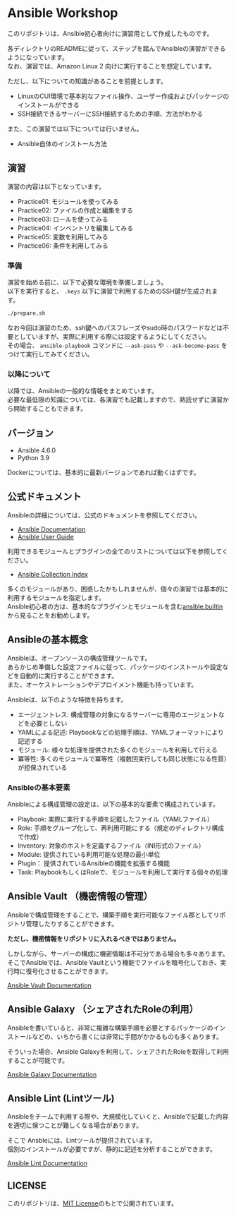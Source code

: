 # Ansible Workshop

このリポジトリは、Ansible初心者向けに演習用として作成したものです。

各ディレクトリのREADMEに従って、ステップを踏んでAnsibleの演習ができるようになっています。  
なお、演習では、Amazon Linux 2 向けに実行することを想定しています。  

ただし、以下についての知識があることを前提とします。

* LinuxのCUI環境で基本的なファイル操作、ユーザー作成およびパッケージのインストールができる
* SSH接続できるサーバーにSSH接続するための手順、方法がわかる

また、この演習では以下については行いません。

* Ansible自体のインストール方法

## 演習

演習の内容は以下となっています。

* Practice01: モジュールを使ってみる
* Practice02: ファイルの作成と編集をする
* Practice03: ロールを使ってみる
* Practice04: インベントリを編集してみる
* Practice05: 変数を利用してみる
* Practice06: 条件を利用してみる

### 準備

演習を始める前に、以下で必要な環境を準備しましょう。  
以下を実行すると、 `.keys` 以下に演習で利用するためのSSH鍵が生成されます。  

```sh
./prepare.sh
```

なお今回は演習のため、ssh鍵へのパスフレーズやsudo時のパスワードなどは不要としていますが、実際に利用する際には設定するようにしてください。  
その場合、 `ansible-playbook` コマンドに `--ask-pass` や `--ask-become-pass` をつけて実行してみてください。

### 以降について

以降では、Ansibleの一般的な情報をまとめています。  
必要な最低限の知識については、各演習でも記載しますので、熟読せずに演習から開始することもできます。

## バージョン

* Ansible 4.6.0
* Python 3.9

Dockerについては、基本的に最新バージョンであれば動くはずです。

## 公式ドキュメント

Ansibleの詳細については、公式のドキュメントを参照してください。

* [Ansible Documentation](https://docs.ansible.com/)
* [Ansible User Guide](https://docs.ansible.com/ansible/latest/user_guide/index.html)


利用できるモジュールとプラグインの全てのリストについては以下を参照してください。

* [Ansible Collection Index](https://docs.ansible.com/ansible/latest/collections/index.html)

多くのモジュールがあり、困惑したかもしれませんが、個々の演習では基本的に利用するモジュールを指定します。  
Ansible初心者の方は、基本的なプラグインとモジュールを含む[ansible.builtin](https://docs.ansible.com/ansible/latest/collections/ansible/builtin/index.html) から見ることをお勧めします。

## Ansibleの基本概念

Ansibleは、オープンソースの構成管理ツールです。  
あらかじめ準備した設定ファイルに従って、パッケージのインストールや設定などを自動的に実行することができます。  
また、オーケストレーションやデプロイメント機能も持っています。

Ansibleは、以下のような特徴を持ちます。

* エージェントレス: 構成管理の対象になるサーバーに専用のエージェントなどを必要としない
* YAMLによる記述:  Playbookなどの処理手順は、YAMLフォーマットにより記述する
* モジュール:      様々な処理を提供された多くのモジュールを利用して行える
* 冪等性:         多くのモジュールで冪等性（複数回実行しても同じ状態になる性質）が担保されている

### Ansibleの基本要素

Ansibleによる構成管理の設定は、以下の基本的な要素で構成されています。

* Playbook:  実際に実行する手順を記載したファイル（YAMLファイル）
* Role:      手順をグループ化して、再利用可能にする（規定のディレクトリ構成で作成）
* Inventory: 対象のホストを定義するファイル（INI形式のファイル）
* Module:    提供されている利用可能な処理の最小単位
* Plugin：   提供されているAnsibleの機能を拡張する機能
* Task:      PlaybookもしくはRoleで、モジュールを利用して実行する個々の処理

## Ansible Vault （機密情報の管理）

Ansibleで構成管理をすることで、構築手順を実行可能なファイル郡としてリポジトリ管理したりすることができます。  

**ただし、機密情報をリポジトリに入れるべきではありません。**  

しかしながら、サーバーの構成に機密情報は不可分である場合も多々あります。  
そこでAnsibleでは、Ansible Vaultという機能でファイルを暗号化しておき、実行時に復号化させることができます。

[Ansible Vault Documentation](https://docs.ansible.com/ansible/latest/user_guide/vault.html)

## Ansible Galaxy （シェアされたRoleの利用）

Ansibleを書いていると、非常に複雑な構築手順を必要とするパッケージのインストールなどの、いちから書くには非常に手間がかかるものも多くあります。

そういった場合、Ansible Galaxyを利用して、シェアされたRoleを取得して利用することが可能です。

[Ansible Galaxy Documentation](https://galaxy.ansible.com/docs/)

## Ansible Lint (Lintツール)

Ansibleをチームで利用する際や、大規模化していくと、Ansibleで記載した内容を適切に保つことが難しくなる場合があります。

そこで Ansbleには、Lintツールが提供されています。  
個別のインストールが必要ですが、静的に記述を分析することができます。

[Ansible Lint Documentation](https://ansible-lint.readthedocs.io/en/latest/)

## LICENSE

このリポジトリは、[MIT License](https://github.com/naokirin/ansible_workshop/blob/master/LICENSE)のもとで公開されています。